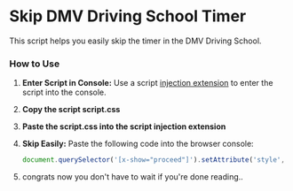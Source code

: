# Skip DMV Driving School Timer

This script helps you easily skip the timer in the DMV Driving School.

### How to Use

1. **Enter Script in Console:**
   Use a script [injection extension](https://chromewebstore.google.com/detail/scripty-javascript-inject/milkbiaeapddfnpenedfgbfdacpbcbam?hl=en) to enter the script into the console.

2. **Copy the script script.css**

3. **Paste the script.css into the script injection extension**

4. **Skip Easily:**
   Paste the following code into the browser console:
   ```javascript
   document.querySelector('[x-show="proceed"]').setAttribute('style', '');
5. congrats now you don't have to wait if you're done reading..
